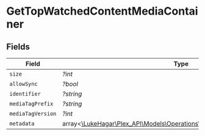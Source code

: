 # GetTopWatchedContentMediaContainer


## Fields

| Field                                                                                                                                | Type                                                                                                                                 | Required                                                                                                                             | Description                                                                                                                          | Example                                                                                                                              |
| ------------------------------------------------------------------------------------------------------------------------------------ | ------------------------------------------------------------------------------------------------------------------------------------ | ------------------------------------------------------------------------------------------------------------------------------------ | ------------------------------------------------------------------------------------------------------------------------------------ | ------------------------------------------------------------------------------------------------------------------------------------ |
| `size`                                                                                                                               | *?int*                                                                                                                               | :heavy_minus_sign:                                                                                                                   | N/A                                                                                                                                  | 1                                                                                                                                    |
| `allowSync`                                                                                                                          | *?bool*                                                                                                                              | :heavy_minus_sign:                                                                                                                   | N/A                                                                                                                                  | true                                                                                                                                 |
| `identifier`                                                                                                                         | *?string*                                                                                                                            | :heavy_minus_sign:                                                                                                                   | N/A                                                                                                                                  | com.plexapp.plugins.library                                                                                                          |
| `mediaTagPrefix`                                                                                                                     | *?string*                                                                                                                            | :heavy_minus_sign:                                                                                                                   | N/A                                                                                                                                  | /system/bundle/media/flags/                                                                                                          |
| `mediaTagVersion`                                                                                                                    | *?int*                                                                                                                               | :heavy_minus_sign:                                                                                                                   | N/A                                                                                                                                  | 1698860922                                                                                                                           |
| `metadata`                                                                                                                           | array<[\LukeHagar\Plex_API\Models\Operations\GetTopWatchedContentMetadata](../../Models/Operations/GetTopWatchedContentMetadata.md)> | :heavy_minus_sign:                                                                                                                   | N/A                                                                                                                                  |                                                                                                                                      |